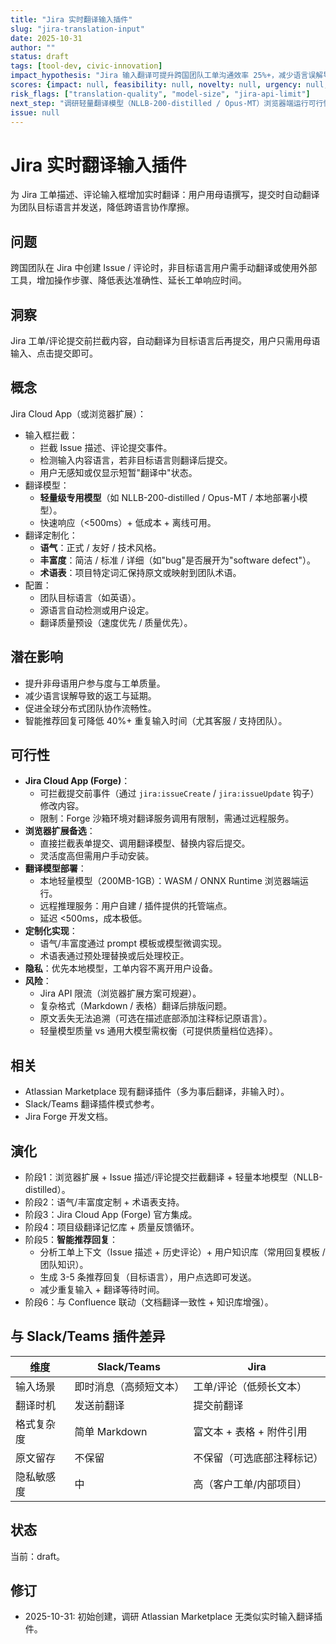 ```yaml
---
title: "Jira 实时翻译输入插件"
slug: "jira-translation-input"
date: 2025-10-31
author: ""
status: draft
tags: [tool-dev, civic-innovation]
impact_hypothesis: "Jira 输入翻译可提升跨国团队工单沟通效率 25%+，减少语言误解导致的返工。"
scores: {impact: null, feasibility: null, novelty: null, urgency: null, alignment: null}
risk_flags: ["translation-quality", "model-size", "jira-api-limit"]
next_step: "调研轻量翻译模型（NLLB-200-distilled / Opus-MT）浏览器端运行可行性。"
issue: null
---
```


# Jira 实时翻译输入插件
为 Jira 工单描述、评论输入框增加实时翻译：用户用母语撰写，提交时自动翻译为团队目标语言并发送，降低跨语言协作摩擦。

## 问题
跨国团队在 Jira 中创建 Issue / 评论时，非目标语言用户需手动翻译或使用外部工具，增加操作步骤、降低表达准确性、延长工单响应时间。

## 洞察
Jira 工单/评论提交前拦截内容，自动翻译为目标语言后再提交，用户只需用母语输入、点击提交即可。

## 概念
Jira Cloud App（或浏览器扩展）：
- 输入框拦截：
  - 拦截 Issue 描述、评论提交事件。
  - 检测输入内容语言，若非目标语言则翻译后提交。
  - 用户无感知或仅显示短暂"翻译中"状态。
- 翻译模型：
  - **轻量级专用模型**（如 NLLB-200-distilled / Opus-MT / 本地部署小模型）。
  - 快速响应（<500ms）+ 低成本 + 离线可用。
- 翻译定制化：
  - **语气**：正式 / 友好 / 技术风格。
  - **丰富度**：简洁 / 标准 / 详细（如"bug"是否展开为"software defect"）。
  - **术语表**：项目特定词汇保持原文或映射到团队术语。
- 配置：
  - 团队目标语言（如英语）。
  - 源语言自动检测或用户设定。
  - 翻译质量预设（速度优先 / 质量优先）。

## 潜在影响
- 提升非母语用户参与度与工单质量。
- 减少语言误解导致的返工与延期。
- 促进全球分布式团队协作流畅性。
- 智能推荐回复可降低 40%+ 重复输入时间（尤其客服 / 支持团队）。

## 可行性
- **Jira Cloud App (Forge)**：
  - 可拦截提交前事件（通过 `jira:issueCreate` / `jira:issueUpdate` 钩子）修改内容。
  - 限制：Forge 沙箱环境对翻译服务调用有限制，需通过远程服务。
- **浏览器扩展备选**：
  - 直接拦截表单提交、调用翻译模型、替换内容后提交。
  - 灵活度高但需用户手动安装。
- **翻译模型部署**：
  - 本地轻量模型（200MB-1GB）：WASM / ONNX Runtime 浏览器端运行。
  - 远程推理服务：用户自建 / 插件提供的托管端点。
  - 延迟 <500ms，成本极低。
- **定制化实现**：
  - 语气/丰富度通过 prompt 模板或模型微调实现。
  - 术语表通过预处理替换或后处理校正。
- **隐私**：优先本地模型，工单内容不离开用户设备。
- **风险**：
  - Jira API 限流（浏览器扩展方案可规避）。
  - 复杂格式（Markdown / 表格）翻译后排版问题。
  - 原文丢失无法追溯（可选在描述底部添加注释标记原语言）。
  - 轻量模型质量 vs 通用大模型需权衡（可提供质量档位选择）。

## 相关
- Atlassian Marketplace 现有翻译插件（多为事后翻译，非输入时）。
- Slack/Teams 翻译插件模式参考。
- Jira Forge 开发文档。

## 演化
- 阶段1：浏览器扩展 + Issue 描述/评论提交拦截翻译 + 轻量本地模型（NLLB-distilled）。
- 阶段2：语气/丰富度定制 + 术语表支持。
- 阶段3：Jira Cloud App (Forge) 官方集成。
- 阶段4：项目级翻译记忆库 + 质量反馈循环。
- 阶段5：**智能推荐回复**：
  - 分析工单上下文（Issue 描述 + 历史评论）+ 用户知识库（常用回复模板 / 团队知识）。
  - 生成 3-5 条推荐回复（目标语言），用户点选即可发送。
  - 减少重复输入 + 翻译等待时间。
- 阶段6：与 Confluence 联动（文档翻译一致性 + 知识库增强）。

## 与 Slack/Teams 插件差异
| 维度 | Slack/Teams | Jira |
|------|-------------|------|
| 输入场景 | 即时消息（高频短文本） | 工单/评论（低频长文本） |
| 翻译时机 | 发送前翻译 | 提交前翻译 |
| 格式复杂度 | 简单 Markdown | 富文本 + 表格 + 附件引用 |
| 原文留存 | 不保留 | 不保留（可选底部注释标记） |
| 隐私敏感度 | 中 | 高（客户工单/内部项目） |

## 状态
当前：draft。

## 修订
- 2025-10-31: 初始创建，调研 Atlassian Marketplace 无类似实时输入翻译插件。
